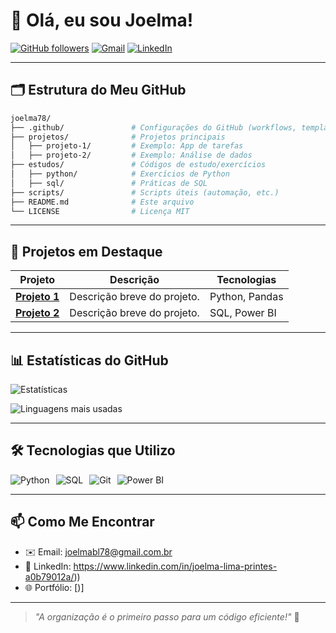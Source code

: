 # 👋 Olá, eu sou Joelma! 

[![GitHub followers](https://img.shields.io/github/followers/joelma78?style=social)](https://github.com/joelma78) 
[![Gmail](https://img.shields.io/badge/Gmail-D14836?style=flat&logo=gmail&logoColor=white)](mailto:seu-email@gmail.com)
[![LinkedIn](https://img.shields.io/badge/LinkedIn-0077B5?style=flat&logo=linkedin&logoColor=white)](https://www.linkedin.com/in/seu-linkedin/)

---

## 🗂 **Estrutura do Meu GitHub**
```bash
joelma78/
├── .github/               # Configurações do GitHub (workflows, templates)
├── projetos/              # Projetos principais
│   ├── projeto-1/         # Exemplo: App de tarefas
│   ├── projeto-2/         # Exemplo: Análise de dados
├── estudos/               # Códigos de estudo/exercícios
│   ├── python/            # Exercícios de Python
│   ├── sql/               # Práticas de SQL
├── scripts/               # Scripts úteis (automação, etc.)
├── README.md              # Este arquivo
└── LICENSE                # Licença MIT
```

---

## 🚀 **Projetos em Destaque**
| Projeto | Descrição | Tecnologias |
|---------|-----------|-------------|
| **[Projeto 1](link)** | Descrição breve do projeto. | Python, Pandas |
| **[Projeto 2](link)** | Descrição breve do projeto. | SQL, Power BI |

---

## 📊 **Estatísticas do GitHub**
![Estatísticas](https://github-readme-stats.vercel.app/api?username=joelma78&show_icons=true&theme=dracula)

![Linguagens mais usadas](https://github-readme-stats.vercel.app/api/top-langs/?username=joelma78&layout=compact&theme=dracula)

---

## 🛠 **Tecnologias que Utilizo**
<div style="display: flex; gap: 10px;">
  <img src="https://img.shields.io/badge/Python-3776AB?style=for-the-badge&logo=python&logoColor=white" alt="Python">
  <img src="https://img.shields.io/badge/SQL-4479A1?style=for-the-badge&logo=postgresql&logoColor=white" alt="SQL">
  <img src="https://img.shields.io/badge/Git-F05032?style=for-the-badge&logo=git&logoColor=white" alt="Git">
  <img src="https://img.shields.io/badge/Power_BI-F2C811?style=for-the-badge&logo=powerbi&logoColor=black" alt="Power BI">
</div>

---

## 📫 **Como Me Encontrar**
- ✉️ Email: [joelmabl78@gmail.com.br](joelmabl78@gmail.com.br)
- 💼 LinkedIn: https://www.linkedin.com/in/joelma-lima-printes-a0b79012a/))
- 🌐 Portfólio: [)]

---

> *"A organização é o primeiro passo para um código eficiente!"* 🚀
